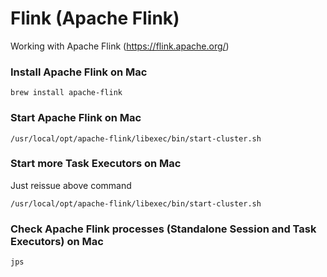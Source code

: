 # Flink (Apache Flink)
Working with Apache Flink (https://flink.apache.org/)

### Install Apache Flink on Mac
```
brew install apache-flink
```

### Start Apache Flink on Mac
```
/usr/local/opt/apache-flink/libexec/bin/start-cluster.sh
```

### Start more Task Executors on Mac
Just reissue above command
```
/usr/local/opt/apache-flink/libexec/bin/start-cluster.sh
```

### Check Apache Flink processes (Standalone Session and Task Executors) on Mac
```
jps
```
